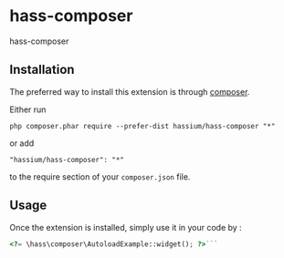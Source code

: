 hass-composer
=============
hass-composer

Installation
------------

The preferred way to install this extension is through [composer](http://getcomposer.org/download/).

Either run

```
php composer.phar require --prefer-dist hassium/hass-composer "*"
```

or add

```
"hassium/hass-composer": "*"
```

to the require section of your `composer.json` file.


Usage
-----

Once the extension is installed, simply use it in your code by  :

```php
<?= \hass\composer\AutoloadExample::widget(); ?>```